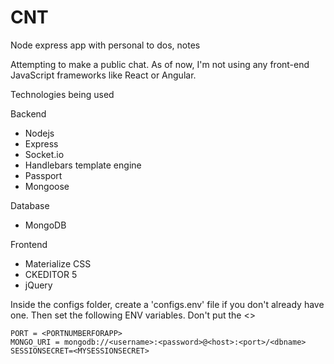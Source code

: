 # CNT
Node express app with personal to dos, notes

Attempting to make a public chat. As of now, I'm not using any front-end JavaScript frameworks like React or Angular.

Technologies being used

Backend
- Nodejs
- Express
- Socket.io
- Handlebars template engine
- Passport
- Mongoose
  
Database
- MongoDB

Frontend
- Materialize CSS
- CKEDITOR 5
- jQuery

Inside the configs folder, create a 'configs.env' file if you don't already have one. Then set the following ENV variables. Don't put the <>

```
PORT = <PORTNUMBERFORAPP>
MONGO_URI = mongodb://<username>:<password>@<host>:<port>/<dbname>
SESSIONSECRET=<MYSESSIONSECRET>
```
